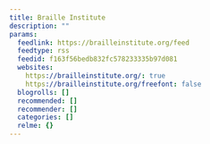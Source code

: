 ```yaml
---
title: Braille Institute
description: ""
params:
  feedlink: https://brailleinstitute.org/feed
  feedtype: rss
  feedid: f163f56bedb832fc578233335b97d081
  websites:
    https://brailleinstitute.org/: true
    https://brailleinstitute.org/freefont: false
  blogrolls: []
  recommended: []
  recommender: []
  categories: []
  relme: {}
---
```

